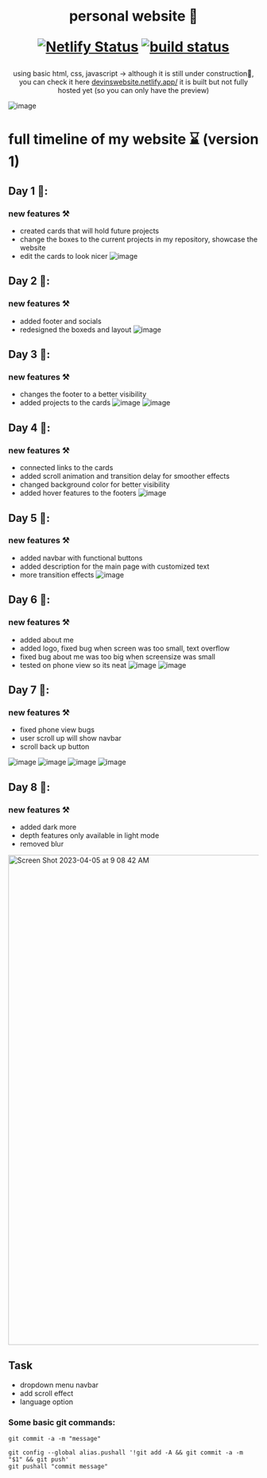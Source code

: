 <div align="center">
<h1> personal website 🍞 
 
 [![Netlify Status](https://api.netlify.com/api/v1/badges/0287d2f1-45c7-4107-8625-32ef37416b3e/deploy-status)](https://app.netlify.com/sites/devinswebsite/deploys)
<a href="https://circleci.com/gh/badges/shields/tree/master">
        <img src="https://img.shields.io/circleci/project/github/badges/shields/master" alt="build status"></a>

 
 </h1>
 </div>
<p align="center">using basic html, css, javascript -> although it is still under construction🚧, you can check it here <a href="https://devinswebsite.netlify.app/" target="_blank">devinswebsite.netlify.app/</a> it is built but not fully hosted yet (so you can only have the preview)

</p>


![image](https://user-images.githubusercontent.com/66978846/229260002-8abc050c-8a9d-4a20-b18d-c94b54fe62e6.png)

# full timeline of my website ⌛ (version 1)
## Day 1 📅:
### new features ⚒
- created cards that will hold future projects
- change the boxes to the current projects in my repository, showcase the website
- edit the cards to look nicer
![image](https://user-images.githubusercontent.com/66978846/228690152-d9b9c8a4-1db0-4414-9679-4000618a1ef4.png)

## Day 2 📅:
### new features ⚒
- added footer and socials
- redesigned the boxeds and layout
![image](https://user-images.githubusercontent.com/66978846/228978578-87571807-d59b-4495-9c64-d99cbe9b3bc6.png)

## Day 3 📅:
### new features ⚒
 - changes the footer to a better visibility
 - added projects to the cards
 ![image](https://user-images.githubusercontent.com/66978846/229015639-c23f302c-fe63-4a97-8ce4-fb677ab24cb0.png)
![image](https://user-images.githubusercontent.com/66978846/229015610-8aff2e6e-c76a-49ce-931e-3e433fdda877.png)

## Day 4 📅:
### new features ⚒
- connected links to the cards
- added scroll animation and transition delay for smoother effects
- changed background color for better visibility
- added hover features to the footers
![image](https://user-images.githubusercontent.com/66978846/229015931-c2f672aa-2517-400f-bc93-d52f609e3cce.png)

## Day 5 📅:
### new features ⚒
- added navbar with functional buttons
- added description for the main page with customized text
- more transition effects
![image](https://user-images.githubusercontent.com/66978846/229250219-56b77dec-5df9-4073-8ae7-86c74d2fc89f.png)

## Day 6 📅:
### new features ⚒
- added about me
- added logo, fixed bug when screen was too small, text overflow
- fixed bug about me was too big when screensize was small
- tested on phone view so its neat
![image](https://user-images.githubusercontent.com/66978846/229257567-e3944f13-b067-4b76-875c-32c466bd890a.png)
![image](https://user-images.githubusercontent.com/66978846/229257557-19b87f95-6e66-4454-93f6-0cfe7c21f2c2.png)

## Day 7 📅:
### new features ⚒
- fixed phone view bugs
- user scroll up will show navbar
- scroll back up button

![image](https://user-images.githubusercontent.com/66978846/229363510-20cb493d-86ba-4250-8d47-3f4f2b9c251c.png)
![image](https://user-images.githubusercontent.com/66978846/229363531-b57262b5-21d9-45d3-b331-9d4eac181f4c.png)
![image](https://user-images.githubusercontent.com/66978846/229363540-0a1f4135-a903-4ee9-9206-0eecc6cd85ad.png)
![image](https://user-images.githubusercontent.com/66978846/229363623-e5e5dfa4-df42-4077-bdba-dc8e2bd931e3.png)

## Day 8 📅:
### new features ⚒
- added dark more
- depth features only available in light mode
- removed blur

<img width="987" alt="Screen Shot 2023-04-05 at 9 08 42 AM" src="https://user-images.githubusercontent.com/66978846/230089976-14519e60-7ebe-4058-b734-0d188f66f749.png">


## Task

- dropdown menu navbar
- add scroll effect
- language option


### Some basic git commands:
``` 
git commit -a -m "message"

git config --global alias.pushall '!git add -A && git commit -a -m "$1" && git push'
git pushall "commit message"
```
